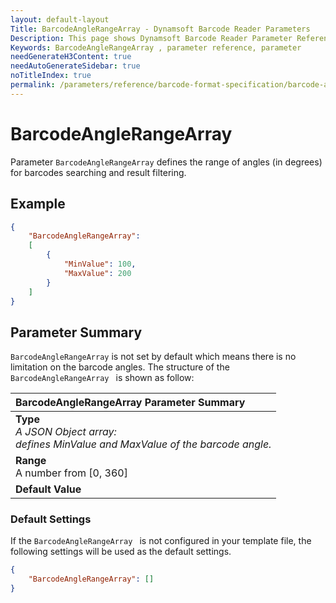 ```yaml
---
layout: default-layout
Title: BarcodeAngleRangeArray - Dynamsoft Barcode Reader Parameters
Description: This page shows Dynamsoft Barcode Reader Parameter Reference for BarcodeAngleRangeArray .
Keywords: BarcodeAngleRangeArray , parameter reference, parameter
needGenerateH3Content: true
needAutoGenerateSidebar: true
noTitleIndex: true
permalink: /parameters/reference/barcode-format-specification/barcode-angle-range-array.html
---
```


# BarcodeAngleRangeArray

Parameter `BarcodeAngleRangeArray` defines the range of angles (in degrees) for barcodes searching and result filtering.

## Example

```json
{
    "BarcodeAngleRangeArray": 
    [
        {
            "MinValue": 100,
            "MaxValue": 200
        }
    ]
}
```

## Parameter Summary

`BarcodeAngleRangeArray` is not set by default which means there is no limitation on the barcode angles. The structure of the `BarcodeAngleRangeArray ` is shown as follow:

| BarcodeAngleRangeArray Parameter Summary |
| :--------------------------------- |
| **Type**<br>*A JSON Object array: <br>defines MinValue and MaxValue of the barcode angle.* |
| **Range**<br>A number from [0, 360] |
| **Default Value**<br> |

### Default Settings

If the `BarcodeAngleRangeArray ` is not configured in your template file, the following settings will be used as the default settings.

```json
{
    "BarcodeAngleRangeArray": []
}
```
